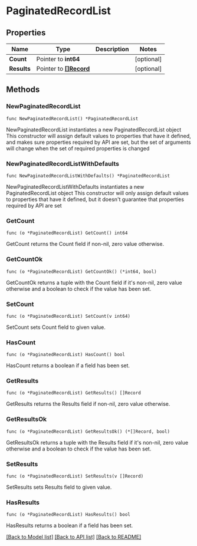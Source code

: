 # PaginatedRecordList

## Properties

Name | Type | Description | Notes
------------ | ------------- | ------------- | -------------
**Count** | Pointer to **int64** |  | [optional] 
**Results** | Pointer to [**[]Record**](Record.md) |  | [optional] 

## Methods

### NewPaginatedRecordList

`func NewPaginatedRecordList() *PaginatedRecordList`

NewPaginatedRecordList instantiates a new PaginatedRecordList object
This constructor will assign default values to properties that have it defined,
and makes sure properties required by API are set, but the set of arguments
will change when the set of required properties is changed

### NewPaginatedRecordListWithDefaults

`func NewPaginatedRecordListWithDefaults() *PaginatedRecordList`

NewPaginatedRecordListWithDefaults instantiates a new PaginatedRecordList object
This constructor will only assign default values to properties that have it defined,
but it doesn't guarantee that properties required by API are set

### GetCount

`func (o *PaginatedRecordList) GetCount() int64`

GetCount returns the Count field if non-nil, zero value otherwise.

### GetCountOk

`func (o *PaginatedRecordList) GetCountOk() (*int64, bool)`

GetCountOk returns a tuple with the Count field if it's non-nil, zero value otherwise
and a boolean to check if the value has been set.

### SetCount

`func (o *PaginatedRecordList) SetCount(v int64)`

SetCount sets Count field to given value.

### HasCount

`func (o *PaginatedRecordList) HasCount() bool`

HasCount returns a boolean if a field has been set.

### GetResults

`func (o *PaginatedRecordList) GetResults() []Record`

GetResults returns the Results field if non-nil, zero value otherwise.

### GetResultsOk

`func (o *PaginatedRecordList) GetResultsOk() (*[]Record, bool)`

GetResultsOk returns a tuple with the Results field if it's non-nil, zero value otherwise
and a boolean to check if the value has been set.

### SetResults

`func (o *PaginatedRecordList) SetResults(v []Record)`

SetResults sets Results field to given value.

### HasResults

`func (o *PaginatedRecordList) HasResults() bool`

HasResults returns a boolean if a field has been set.


[[Back to Model list]](../README.md#documentation-for-models) [[Back to API list]](../README.md#documentation-for-api-endpoints) [[Back to README]](../README.md)


